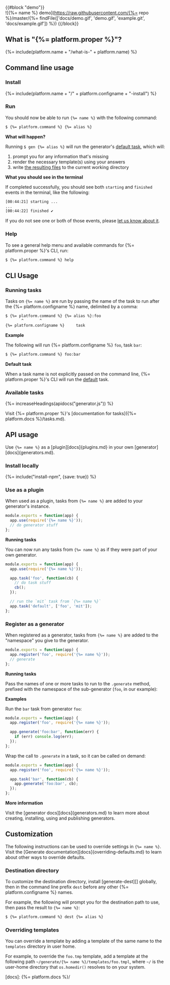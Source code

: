 {{#block "demo"}}
<br>
![{%= name %} demo](https://raw.githubusercontent.com/{%= repo %}/master/{%= findFile(['docs/demo.gif', 'demo.gif', 'example.git', 'docs/example.gif']) %})
{{/block}}


## What is "{%= platform.proper %}"?
{%= include(platform.name + "/what-is-" + platform.name) %}


## Command line usage

### Install
{%= include(platform.name + "/" + platform.configname + "-install") %}

### Run

You should now be able to run `{%= name %}` with the following command:

```sh
$ {%= platform.command %} {%= alias %}
```

**What will happen?**

Running `$ gen {%= alias %}` will run the generator's [default task](#default), which will:

1. prompt you for any information that's missing
1. render the necessary template(s) using your answers
1. write [the resulting files](#available-tasks) to the current working directory

**What you should see in the terminal**

If completed successfully, you should see both `starting` and `finished` events in the terminal, like the following:

```sh
[00:44:21] starting ...
...
[00:44:22] finished ✔
```

If you do not see one or both of those events, please [let us know about it](../../issues).

### Help

To see a general help menu and available commands for {%= platform.proper %}'s CLI, run:

```sh
$ {%= platform.command %} help
```

## CLI Usage

### Running tasks

Tasks on `{%= name %}` are run by passing the name of the task to run after the {%= platform.configname %} name, delimited by a comma:

```sh
$ {%= platform.command %} {%= alias %}:foo
       ^       ^
{%= platform.configname %}     task
```

**Example**

The following will run {%= platform.configname %} `foo`, task `bar`:

```sh
$ {%= platform.command %} foo:bar
```

**Default task**

When a task name is not explicitly passed on the command line, {%= platform.proper %}'s CLI will run the [default](#default) task.

### Available tasks

{%= increaseHeadings(apidocs("generator.js")) %}

Visit {%= platform.proper %}'s [documentation for tasks]({%= platform.docs %}/tasks.md).


## API usage

Use `{%= name %}` as a [plugin][docs]{plugins.md} in your own [generator][docs]{generators.md}.

### Install locally

{%= include("install-npm", {save: true}) %}

### Use as a plugin

When used as a plugin, tasks from `{%= name %}` are added to your generator's instance.

```js
module.exports = function(app) {
  app.use(require('{%= name %}'));
  // do generator stuff
};
```

**Running tasks**

You can now run any tasks from `{%= name %}` as if they were part of your own generator.

```js
module.exports = function(app) {
  app.use(require('{%= name %}'));

  app.task('foo', function(cb) {
    // do task stuff
    cb();
  });

  // run the `mit` task from `{%= name %}`
  app.task('default', ['foo', 'mit']);
};
```

### Register as a generator

When registered as a generator, tasks from `{%= name %}` are added to the "namespace" you give to the generator.

```js
module.exports = function(app) {
  app.register('foo', require('{%= name %}'));
  // generate
};
```

**Running tasks**

Pass the names of one or more tasks to run to the `.generate` method, prefixed with the namespace of the sub-generator (`foo`, in our example):

**Examples**

Run the `bar` task from generator `foo`:

```js
module.exports = function(app) {
  app.register('foo', require('{%= name %}'));

  app.generate('foo:bar', function(err) {
    if (err) console.log(err);
  });
};
```

Wrap the call to `.generate` in a task, so it can be called on demand:

```js
module.exports = function(app) {
  app.register('foo', require('{%= name %}'));

  app.task('bar', function(cb) {
    app.generate('foo:bar', cb);
  });
};
```

**More information**

Visit the [generator docs][docs]{generators.md} to learn more about creating, installing, using and publishing generators.

## Customization

The following instructions can be used to override settings in `{%= name %}`. Visit the [Generate documentation][docs]{overriding-defaults.md} to learn about other ways to override defaults.

### Destination directory

To customize the destination directory, install [generate-dest][] globally, then in the command line prefix `dest` before any other {%= platform.configname %} names.

For example, the following will prompt you for the destination path to use, then pass the result to `{%= name %}`:

```sh
$ {%= platform.command %} dest {%= alias %}
```

### Overriding templates

You can override a template by adding a template of the same name to the `templates` directory in user home.

For example, to override the `foo.tmp` template, add a template at the following path `~/generate/{%= name %}/templates/foo.tmpl`, where `~/` is the user-home directory that `os.homedir()` resolves to on your system.

[docs]: {%= platform.docs %}/
